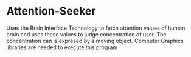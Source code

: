 # Attention-Seeker
Uses the Brain Interface Technology to fetch attention values of human brain and uses these values to judge concentration of user. The concentration can is expresed by a moving object. Computer Graphics libraries are needed to execute this program 

